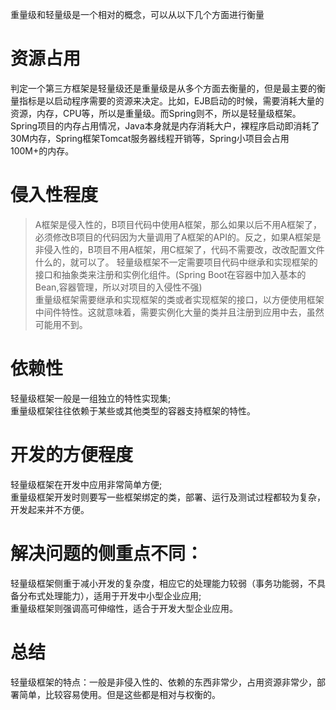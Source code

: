 重量级和轻量级是一个相对的概念，可以从以下几个方面进行衡量

# 资源占用

判定一个第三方框架是轻量级还是重量级是从多个方面去衡量的，但是最主要的衡量指标是以启动程序需要的资源来决定。比如，EJB启动的时候，需要消耗大量的资源，内存，CPU等，所以是重量级。而Spring则不，所以是轻量级框架。
<br>Spring项目的内存占用情况，Java本身就是内存消耗大户，裸程序启动即消耗了30M内存，Spring框架Tomcat服务器线程开销等，Spring小项目会占用100M+的内存。

# 侵入性程度
> A框架是侵入性的，B项目代码中使用A框架，那么如果以后不用A框架了，必须修改B项目的代码因为大量调用了A框架的API的。反之，如果A框架是非侵入性的，B项目不用A框架，用C框架了，代码不需要改，改改配置文件什么的，就可以了。
轻量级框架不一定需要项目代码中继承和实现框架的接口和抽象类来注册和实例化组件。(Spring Boot在容器中加入基本的Bean,容器管理，所以对项目的入侵性不强)
<br>重量级框架需要继承和实现框架的类或者实现框架的接口，以方便使用框架中间件特性。这就意味着，需要实例化大量的类并且注册到应用中去，虽然可能用不到。

# 依赖性

轻量级框架一般是一组独立的特性实现集;
<br>重量级框架往往依赖于某些或其他类型的容器支持框架的特性。

# 开发的方便程度

轻量级框架在开发中应用非常简单方便;
<br>重量级框架开发时则要写一些框架绑定的类，部署、运行及测试过程都较为复杂，开发起来并不方便。

# 解决问题的侧重点不同：

轻量级框架侧重于减小开发的复杂度，相应它的处理能力较弱（事务功能弱，不具备分布式处理能力），适用于开发中小型企业应用;
<br>重量级框架则强调高可伸缩性，适合于开发大型企业应用。

# 总结

轻量级框架的特点：一般是非侵入性的、依赖的东西非常少，占用资源非常少，部署简单，比较容易使用。但是这些都是相对与权衡的。